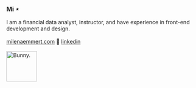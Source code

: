 ### Mi ⋆

</div>


I am a financial data analyst, instructor, and have experience in front-end development and design.
<br><br>
<a href="https://www.milenaemmert.com.br">milenaemmert.com</a> 🔹
<a href="https://www.linkedin.com/in/milenaemmert" alt="Linkedin">linkedin</a>
<br><br>
<a href="#"><img src="https://user-images.githubusercontent.com/87506547/203601477-4fb62f1c-4d78-4c93-a1af-b70dd470a05d.png" align="left" alt="Bunny." width="80"></a>







